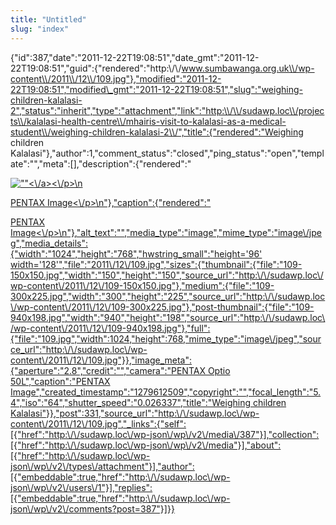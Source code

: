 ```yaml
---
title: "Untitled"
slug: "index"
---
```


{"id":387,"date":"2011-12-22T19:08:51","date\_gmt":"2011-12-22T19:08:51","guid":{"rendered":"http:\\/\\/www.sumbawanga.org.uk\\/wp-content\\/2011\\/12\\/109.jpg"},"modified":"2011-12-22T19:08:51","modified\_gmt":"2011-12-22T19:08:51","slug":"weighing-children-kalalasi-2","status":"inherit","type":"attachment","link":"http:\\/\\/sudawp.loc\\/projects\\/kalalasi-health-centre\\/mhairis-visit-to-kalalasi-as-a-medical-student\\/weighing-children-kalalasi-2\\/","title":{"rendered":"Weighing children Kalalasi"},"author":1,"comment\_status":"closed","ping\_status":"open","template":"","meta":\[\],"description":{"rendered":"

[![\"\"](\"http:\/\/sudawp.loc\/wp-content\/2011\/12\/109-300x225.jpg\")<\\/a><\\/p>\\n](http:\/\/sudawp.loc\/wp-content\/2011\/12\/109.jpg)

[PENTAX Image<\\/p>\\n"},"caption":{"rendered":"](http:\/\/sudawp.loc\/wp-content\/2011\/12\/109.jpg)

[PENTAX Image<\\/p>\\n"},"alt\_text":"","media\_type":"image","mime\_type":"image\\/jpeg","media\_details":{"width":"1024","height":"768","hwstring\_small":"height='96' width='128'","file":"2011\\/12\\/109.jpg","sizes":{"thumbnail":{"file":"109-150x150.jpg","width":"150","height":"150","source\_url":"http:\\/\\/sudawp.loc\\/wp-content\\/2011\\/12\\/109-150x150.jpg"},"medium":{"file":"109-300x225.jpg","width":"300","height":"225","source\_url":"http:\\/\\/sudawp.loc\\/wp-content\\/2011\\/12\\/109-300x225.jpg"},"post-thumbnail":{"file":"109-940x198.jpg","width":"940","height":"198","source\_url":"http:\\/\\/sudawp.loc\\/wp-content\\/2011\\/12\\/109-940x198.jpg"},"full":{"file":"109.jpg","width":1024,"height":768,"mime\_type":"image\\/jpeg","source\_url":"http:\\/\\/sudawp.loc\\/wp-content\\/2011\\/12\\/109.jpg"}},"image\_meta":{"aperture":"2.8","credit":"","camera":"PENTAX Optio 50L","caption":"PENTAX Image","created\_timestamp":"1279612509","copyright":"","focal\_length":"5.4","iso":"64","shutter\_speed":"0.026337","title":"Weighing children Kalalasi"}},"post":331,"source\_url":"http:\\/\\/sudawp.loc\\/wp-content\\/2011\\/12\\/109.jpg","\_links":{"self":\[{"href":"http:\\/\\/sudawp.loc\\/wp-json\\/wp\\/v2\\/media\\/387"}\],"collection":\[{"href":"http:\\/\\/sudawp.loc\\/wp-json\\/wp\\/v2\\/media"}\],"about":\[{"href":"http:\\/\\/sudawp.loc\\/wp-json\\/wp\\/v2\\/types\\/attachment"}\],"author":\[{"embeddable":true,"href":"http:\\/\\/sudawp.loc\\/wp-json\\/wp\\/v2\\/users\\/1"}\],"replies":\[{"embeddable":true,"href":"http:\\/\\/sudawp.loc\\/wp-json\\/wp\\/v2\\/comments?post=387"}\]}}](http:\/\/sudawp.loc\/wp-content\/2011\/12\/109.jpg)